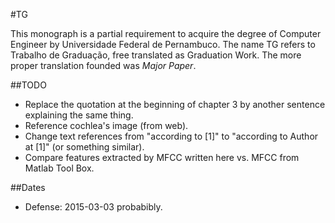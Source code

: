 #TG

This monograph is a partial requirement to acquire the degree of Computer Engineer
by Universidade Federal de Pernambuco. The name TG refers to Trabalho de Graduação,
free translated as Graduation Work. The more proper translation founded was *Major
Paper*.


##TODO

- Replace the quotation at the beginning of chapter 3 by another sentence explaining
the same thing.
- Reference cochlea's image (from web).
- Change text references from "according to [1]" to "according to Author at [1]" (or
something similar).
- Compare features extracted by MFCC written here vs. MFCC from Matlab Tool Box.


##Dates

- Defense: 2015-03-03 probabibly.